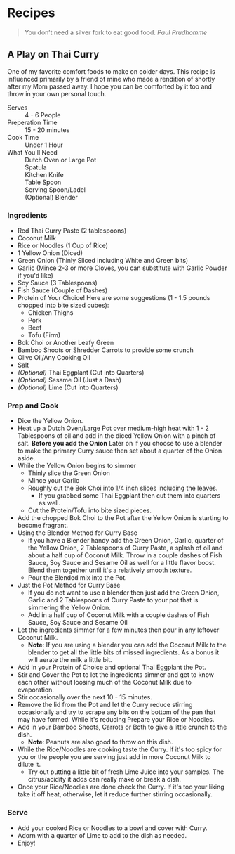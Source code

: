 # Recipes
> You don’t need a silver fork to eat good food. _Paul Prudhomme_

## A Play on Thai Curry

One of my favorite comfort foods to make on colder days. This recipe is influenced primarily by a friend of mine who made a rendition of shortly after my Mom passed away. I hope you can be comforted by it too and throw in your own personal touch.

<dl>
<dt>Serves</dt>
<dd>4 - 6 People</dd>
<dt>Preperation Time</dt>
<dd>15 - 20 minutes</dd>
<dt>Cook Time</dt>
<dd>Under 1 Hour</dd>
<dt>What You'll Need</dt>
<dd>Dutch Oven or Large Pot</dd>
<dd>Spatula</dd>
<dd>Kitchen Knife</dd>
<dd>Table Spoon</dd>
<dd>Serving Spoon/Ladel</dd>
<dd>(Optional) Blender</dd>
</dl>

### Ingredients
- Red Thai Curry Paste (2 tablespoons)
- Coconut Milk
- Rice or Noodles (1 Cup of Rice)
- 1 Yellow Onion (Diced)
- Green Onion (Thinly Sliced including White and Green bits)
- Garlic (Mince 2-3 or more Cloves, you can substitute with Garlic Powder if you'd like)
- Soy Sauce (3 Tablespoons)
- Fish Sauce (Couple of Dashes)
- Protein of Your Choice! Here are some suggestions (1 - 1.5 pounds chopped into bite sized cubes):
  - Chicken Thighs
  - Pork
  - Beef
  - Tofu (Firm)
- Bok Choi or Another Leafy Green
- Bamboo Shoots or Shredder Carrots to provide some crunch
- Olive Oil/Any Cooking Oil
- Salt
- _(Optional)_ Thai Eggplant (Cut into Quarters)
- _(Optional)_ Sesame Oil (Just a Dash)
- _(Optional)_ Lime (Cut into Quarters)

### Prep and Cook
- Dice the Yellow Onion.
- Heat up a Dutch Oven/Large Pot over medium-high heat with 1 - 2 Tablespoons of oil and add in the diced Yellow Onion with a pinch of salt. **Before you add the Onion** Later on if you choose to use a blender to make the primary Curry sauce then set about a quarter of the Onion aside.
- While the Yellow Onion begins to simmer
  - Thinly slice the Green Onion
  - Mince your Garlic
  - Roughly cut the Bok Choi into 1/4 inch slices including the leaves.
    - If you grabbed some Thai Eggplant then cut them into quarters as well.
  - Cut the Protein/Tofu into bite sized pieces.
- Add the chopped Bok Choi to the Pot after the Yellow Onion is starting to become fragrant.
- Using the Blender Method for Curry Base
  - If you have a Blender handy add the Green Onion, Garlic, quarter of the Yellow Onion, 2 Tablespoons of Curry Paste, a splash of oil and about a half cup of Coconut Milk. Throw in a couple dashes of Fish Sauce, Soy Sauce and Sesame Oil as well for a little flavor boost. Blend them together until it's a relatively smooth texture.
  - Pour the Blended mix into the Pot.
- Just the Pot Method for Curry Base
  - If you do not want to use a blender then just add the Green Onion, Garlic and 2 Tablespoons of Curry Paste to your pot that is simmering the Yellow Onion.
  - Add in a half cup of Coconut Milk with a couple dashes of Fish Sauce, Soy Sauce and Sesame Oil
- Let the ingredients simmer for a few minutes then pour in any leftover Coconut Milk.
  - **Note**: If you are using a blender you can add the Coconut Milk to the blender to get all the little bits of missed ingredients. As a bonus it will aerate the milk a little bit.
- Add in your Protein of Choice and optional Thai Eggplant the Pot.
- Stir and Cover the Pot to let the ingredients simmer and get to know each other without loosing much of the Coconut Milk due to evaporation.
- Stir occasionally over the next 10 - 15 minutes.
- Remove the lid from the Pot and let the Curry reduce stirring occasionally and try to scrape any bits on the bottom of the pan that may have formed. While it's reducing Prepare your Rice or Noodles.
- Add in your Bamboo Shoots, Carrots or Both to give a little crunch to the dish.
  - **Note**: Peanuts are also good to throw on this dish.
- While the Rice/Noodles are cooking taste the Curry. If it's too spicy for you or the people you are serving just add in more Coconut Milk to dilute it.
  - Try out putting a little bit of fresh Lime Juice into your samples. The citrus/acidity it adds can really make or break a dish.
- Once your Rice/Noodles are done check the Curry. If it's too your liking take it off heat, otherwise, let it reduce further stirring occasionally.

### Serve
- Add your cooked Rice or Noodles to a bowl and cover with Curry.
- Adorn with a quarter of Lime to add to the dish as needed.
- Enjoy!
